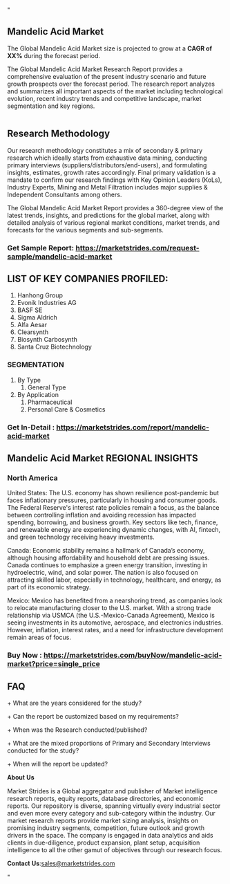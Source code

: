<p>"</p>
<h2>Mandelic Acid Market</h2>
<p>The Global Mandelic Acid Market size is projected to grow at a <strong>CAGR of XX%</strong> during the forecast period.</p>
<p>The Global Mandelic Acid Market Research Report provides a comprehensive evaluation of the present industry scenario and future growth prospects over the forecast period. The research report analyzes and summarizes all important aspects of the market including technological evolution, recent industry trends and competitive landscape, market segmentation and key regions.</p>
<p><img alt="" /></p>
<h2>Research Methodology</h2>
<p>Our research methodology constitutes a mix of secondary &amp; primary research which ideally starts from exhaustive data mining, conducting primary interviews (suppliers/distributors/end-users), and formulating insights, estimates, growth rates accordingly. Final primary validation is a mandate to confirm our research findings with Key Opinion Leaders (KoLs), Industry Experts, Mining and Metal Filtration includes major supplies &amp; Independent Consultants among others.</p>
<p>The Global Mandelic Acid Market Report provides a 360-degree view of the latest trends, insights, and predictions for the global market, along with detailed analysis of various regional market conditions, market trends, and forecasts for the various segments and sub-segments.</p>
<h3><strong>Get Sample Report: <a href="https://marketstrides.com/request-sample/mandelic-acid-market">https://marketstrides.com/request-sample/mandelic-acid-market</a></strong></h3>
<h2>LIST OF KEY COMPANIES PROFILED:</h2>
<ol>
<li>Hanhong Group</li>
<li>Evonik Industries AG</li>
<li>BASF SE</li>
<li>Sigma Aldrich</li>
<li>Alfa Aesar</li>
<li>Clearsynth</li>
<li>Biosynth Carbosynth</li>
<li>Santa Cruz Biotechnology</li>
</ol>
<h3>SEGMENTATION</h3>
<ol>
<li>By Type
<ol>
<li>General Type</li>
</ol>
</li>
<li>By Application
<ol>
<li>Pharmaceutical</li>
<li>Personal Care &amp; Cosmetics</li>
</ol>
</li>
</ol>
<h3><strong>Get In-Detail : <a href="https://marketstrides.com/report/mandelic-acid-market">https://marketstrides.com/report/mandelic-acid-market</a></strong></h3>
<h2>Mandelic Acid Market REGIONAL INSIGHTS</h2>
<h3>North America</h3>
<p>United States: The U.S. economy has shown resilience post-pandemic but faces inflationary pressures, particularly in housing and consumer goods. The Federal Reserve's interest rate policies remain a focus, as the balance between controlling inflation and avoiding recession has impacted spending, borrowing, and business growth. Key sectors like tech, finance, and renewable energy are experiencing dynamic changes, with AI, fintech, and green technology receiving heavy investments.</p>
<p>Canada: Economic stability remains a hallmark of Canada&rsquo;s economy, although housing affordability and household debt are pressing issues. Canada continues to emphasize a green energy transition, investing in hydroelectric, wind, and solar power. The nation is also focused on attracting skilled labor, especially in technology, healthcare, and energy, as part of its economic strategy.</p>
<p>Mexico: Mexico has benefited from a nearshoring trend, as companies look to relocate manufacturing closer to the U.S. market. With a strong trade relationship via USMCA (the U.S.-Mexico-Canada Agreement), Mexico is seeing investments in its automotive, aerospace, and electronics industries. However, inflation, interest rates, and a need for infrastructure development remain areas of focus.</p>
<h3><strong>Buy Now : <a href="https://marketstrides.com/buyNow/mandelic-acid-market?price=single_price">https://marketstrides.com/buyNow/mandelic-acid-market?price=single_price</a></strong></h3>
<h2>FAQ</h2>
<p>+ What are the years considered for the study?</p>
<p>+ Can the report be customized based on my requirements?</p>
<p>+ When was the Research conducted/published?</p>
<p>+ What are the mixed proportions of Primary and Secondary Interviews conducted for the study?</p>
<p>+ When will the report be updated?</p>
<p>𝐀𝐛𝐨𝐮𝐭 𝐔𝐬</p>
<p>Market Strides is a Global aggregator and publisher of Market intelligence research reports, equity reports, database directories, and economic reports. Our repository is diverse, spanning virtually every industrial sector and even more every category and sub-category within the industry. Our market research reports provide market sizing analysis, insights on promising industry segments, competition, future outlook and growth drivers in the space. The company is engaged in data analytics and aids clients in due-diligence, product expansion, plant setup, acquisition intelligence to all the other gamut of objectives through our research focus.</p>
<p>𝐂𝐨𝐧𝐭𝐚𝐜𝐭 𝐔𝐬:<a href="mailto:sells@marketstrides.com">sales@marketstrides.com</a></p>
<p>"</p>
